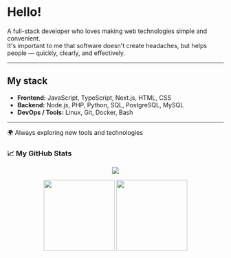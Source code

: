 # Hello!

A full-stack developer who loves making web technologies simple and convenient.  
It's important to me that software doesn't create headaches, but helps people — quickly, clearly, and effectively.  

---

## My stack
- **Frontend:** JavaScript, TypeScript, Next.js, HTML, CSS  
- **Backend:** Node.js, PHP, Python, SQL, PostgreSQL, MySQL  
- **DevOps / Tools:** Linux, Git, Docker, Bash  

---

🌍 Always exploring new tools and technologies  

### 📈 My GitHub Stats

<p align="center">
   <img src="https://github-readme-stats.vercel.app/api/top-langs/?username=Father1993&layout=compact&theme=tokyonight">
</p>

<p align="center">
  <img src="https://github-readme-stats.vercel.app/api?username=Father1993&show_icons=true&theme=tokyonight" height="165">
  <img src="https://streak-stats.demolab.com?user=Father1993&theme=tokyonight" height="165">
  
</p>
